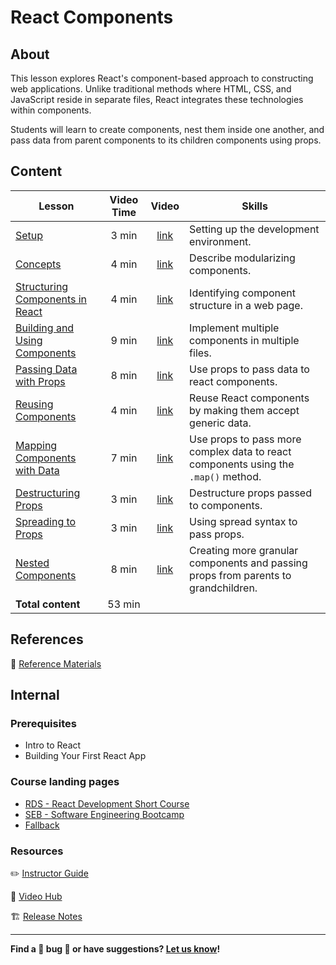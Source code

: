 <h1>
  <span class="prefix"></span>
  <span class="headline">React Components</span>
</h1>

## About

This lesson explores React's component-based approach to constructing web applications. Unlike traditional methods where HTML, CSS, and JavaScript reside in separate files, React integrates these technologies within components.

Students will learn to create components, nest them inside one another, and pass data from parent components to its children components using props.

## Content

| Lesson | Video Time | Video | Skills |
| ------ | :--------: | :---: | ------ |
| [Setup](./setup/README.md)                                                     |  3 min | [link](https://generalassembly.wistia.com/medias/2kmay76sx9) | Setting up the development environment.                                            |
| [Concepts](./concepts/README.md)                                               |  4 min | [link](https://generalassembly.wistia.com/medias/2y0hevacnc) | Describe modularizing components.                                                  |
| [Structuring Components in React](./structuring-components-in-react/README.md) |  4 min | [link](https://generalassembly.wistia.com/medias/e0ttdnbckm) | Identifying component structure in a web page.                                     |
| [Building and Using Components](./building-and-using-components/README.md)     |  9 min | [link](https://generalassembly.wistia.com/medias/oiwqxk85t9) | Implement multiple components in multiple files.                                   |
| [Passing Data with Props](./passing-data-with-props/README.md)                 |  8 min | [link](https://generalassembly.wistia.com/medias/lf1w39o3uv) | Use props to pass data to react components.                                        |
| [Reusing Components](./reusing-components/README.md)                           |  4 min | [link](https://generalassembly.wistia.com/medias/ita2jifwqc) | Reuse React components by making them accept generic data.                         |
| [Mapping Components with Data](./mapping-components-with-data/README.md)       |  7 min | [link](https://generalassembly.wistia.com/medias/exp406judg) | Use props to pass more complex data to react components using the `.map()` method. |
| [Destructuring Props](./destructuring-props/README.md)                         |  3 min | [link](https://generalassembly.wistia.com/medias/0ueoi6t98r) | Destructure props passed to components.                                            |
| [Spreading to Props](./spreading-to-props/README.md)                           |  3 min | [link](https://generalassembly.wistia.com/medias/60088fuqrv) | Using spread syntax to pass props.                                                 |
| [Nested Components](./nested-components/README.md)                             |  8 min | [link](https://generalassembly.wistia.com/medias/m5gbq8rsrr) | Creating more granular components and passing props from parents to grandchildren. |
| **Total content**                                                              | 53 min |                                                              |                                                                                    |

## References

📖 [Reference Materials](./references/README.md)

## Internal

### Prerequisites

- Intro to React
- Building Your First React App

### Course landing pages

- [RDS - React Development Short Course](https://pages.git.generalassemb.ly/modular-curriculum-all-courses/react-components/canvas-landing-pages/rds.html)
- [SEB - Software Engineering Bootcamp](https://pages.git.generalassemb.ly/modular-curriculum-all-courses/react-components/canvas-landing-pages/seb.html)
- [Fallback](https://pages.git.generalassemb.ly/modular-curriculum-all-courses/react-components/canvas-landing-pages/fallback.html)

### Resources

✏️ [Instructor Guide](./internal-resources/instructor-guide.md)

🎥 [Video Hub](./internal-resources/video-hub.md)

🏗️ [Release Notes](./internal-resources/release-notes.md)

---

**Find a 👾 bug 👾 or have suggestions? [Let us know](https://pages.git.generalassemb.ly/modular-curriculum-all-courses/universal-resources-internal/module-feedback.html)!**
